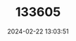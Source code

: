 ---
title: "133605"
category: "Scolymia wellsii"
draft: false
date: 2024-02-22 13:03:51
languages:
  English: ["Solitary Disk Coral"]
---